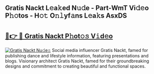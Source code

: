 ## Gratis Nackt L𝚎a𝚔ed N𝚞𝚍e - Part-WmT Vi𝚍𝚎o P𝚑𝚘tos - H𝚘𝚝 O𝚗𝚕yf𝚊ns L𝚎a𝚔s AsxDS

# <h2><a href="http://kf54uy4.oniu.top/?m=Gratis+Nackt">🔗👉 🔴 Gratis Nackt P𝚑ot𝚘𝚜 V𝚒d𝚎o</a></h2>

[![Gratis Nackt Nu𝚍e𝚜](https://i.imgur.com/0qMVB7G.gif)](http://kf54uy4.oniu.top/?m=Gratis+Nackt)
Social media influencer Gratis Nackt, famed for publishing dance and lifestyle information, featuring presentations and blogs. Visionary architect Gratis Nackt, famed for their groundbreaking designs and commitment to creating beautiful and functional spaces.  
